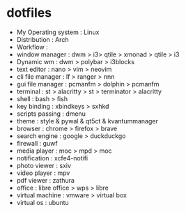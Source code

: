 # dotfiles
- My Operating system : Linux 
- Distribution : Arch
- Workflow : 
- window manager : dwm > i3> qtile > xmonad > qtile > i3 
- Dynamic wm : dwm > polybar >  i3blocks 
- text editor : nano > vim > neovim 
- cli file manager : lf > ranger > nnn 
- gui file manager : pcmanfm > dolphin > pcmanfm 
- terminal : st > alacritty > st > terminator > alacritty 
- shell : bash  > fish 
- key binding : xbindkeys > sxhkd
- scripts passing : dmenu 
- theme : style & pywal & qt5ct & kvantummanager 
- browser : chrome > firefox > brave 
- search engine : google > duckduckgo
- firewall : guwf 
- media player : moc > mpd > moc
- notification : xcfe4-notifi
- photo viewer : sxiv 
- video player : mpv 
- pdf viewer : zathura 
- office : libre office > wps > libre 
- virtual machine : vmware > virtual box 
- virtual os : ubuntu
